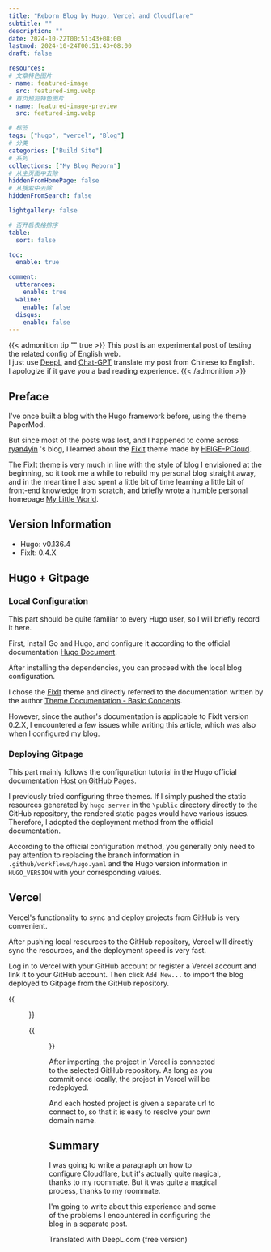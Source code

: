 ```yaml
---
title: "Reborn Blog by Hugo, Vercel and Cloudflare"
subtitle: ""
description: ""
date: 2024-10-22T00:51:43+08:00
lastmod: 2024-10-24T00:51:43+08:00
draft: false

resources:
# 文章特色图片
- name: featured-image
  src: featured-img.webp
# 首页预览特色图片
- name: featured-image-preview
  src: featured-img.webp

# 标签
tags: ["hugo", "vercel", "Blog"]
# 分类
categories: ["Build Site"]
# 系列
collections: ["My Blog Reborn"]
# 从主页面中去除
hiddenFromHomePage: false
# 从搜索中去除
hiddenFromSearch: false

lightgallery: false

# 否开启表格排序
table:
  sort: false

toc:
  enable: true

comment:
  utterances:
    enable: true
  waline:
    enable: false
  disqus:
    enable: false
---
```

{{< admonition tip "" true >}}
This post is an experimental post of testing the related config of English web.  
I just use [DeepL](https://www.deepl.com/) and [Chat-GPT](https://chat.openai.com/) translate my post from Chinese to English.  
I apologize if it gave you a bad reading experience.
{{< /admonition >}}

## Preface
I've once built a blog with the Hugo framework before, using the theme PaperMod.

But since most of the posts was lost, and I happened to come across [ryan4yin](https://thiscute.world/) 's blog, I learned about the [FixIt](https://github.com/HEIGE-PCloud/FixIt) theme made by [HEIGE-PCloud](https://pcloud.dev/).

The FixIt theme is very much in line with the style of blog I envisioned at the beginning, so it took me a while to rebuild my personal blog straight away, and in the meantime I also spent a little bit of time learning a little bit of front-end knowledge from scratch, and briefly wrote a humble personal homepage [My Little World](https://www.mulbx.top/).

## Version Information
- Hugo: v0.136.4
- FixIt: 0.4.X

## Hugo + Gitpage
### Local Configuration
This part should be quite familiar to every Hugo user, so I will briefly record it here.

First, install Go and Hugo, and configure it according to the official documentation [Hugo Document](https://gohugo.io/documentation/).

After installing the dependencies, you can proceed with the local blog configuration.

I chose the [FixIt](https://github.com/HEIGE-PCloud/FixIt) theme and directly referred to the documentation written by the author [Theme Documentation - Basic Concepts](https://hugoFixIt.pages.dev/zh-cn/theme-documentation-basics/).

However, since the author's documentation is applicable to FixIt version 0.2.X, I encountered a few issues while writing this article, which was also when I configured my blog.

### Deploying Gitpage
This part mainly follows the configuration tutorial in the Hugo official documentation [Host on GitHub Pages](https://gohugo.io/hosting-and-deployment/hosting-on-github/).

I previously tried configuring three themes. If I simply pushed the static resources generated by `hugo server` in the `\public` directory directly to the GitHub repository, the rendered static pages would have various issues. Therefore, I adopted the deployment method from the official documentation.

According to the official configuration method, you generally only need to pay attention to replacing the branch information in `.github/workflows/hugo.yaml` and the Hugo version information in `HUGO_VERSION` with your corresponding values.

## Vercel
Vercel's functionality to sync and deploy projects from GitHub is very convenient.

After pushing local resources to the GitHub repository, Vercel will directly sync the resources, and the deployment speed is very fast.

Log in to Vercel with your GitHub account or register a Vercel account and link it to your GitHub account. Then click `Add New...` to import the blog deployed to Gitpage from the GitHub repository.

{{<figure src="/img/posts/rebuild-my-blog/port-from-vercel.webp" title="Importing the corresponding GitHub project in Vercel" width="90%">}}

{{<figure src="/img/posts/rebuild-my-blog/choose-hugo.webp" title="Choosing the Hugo framework" width="90%">}}

After importing, the project in Vercel is connected to the selected GitHub repository. As long as you commit once locally, the project in Vercel will be redeployed.

And each hosted project is given a separate url to connect to, so that it is easy to resolve your own domain name.

## Summary
I was going to write a paragraph on how to configure Cloudflare, but it's actually quite magical, thanks to my roommate. But it was quite a magical process, thanks to my roommate.

I'm going to write about this experience and some of the problems I encountered in configuring the blog in a separate post.

Translated with DeepL.com (free version)
